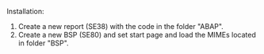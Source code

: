 Installation:

1. Create a new report (SE38) with the code in the folder "ABAP".
2. Create a new BSP (SE80) and set start page and load the MIMEs located in folder "BSP".